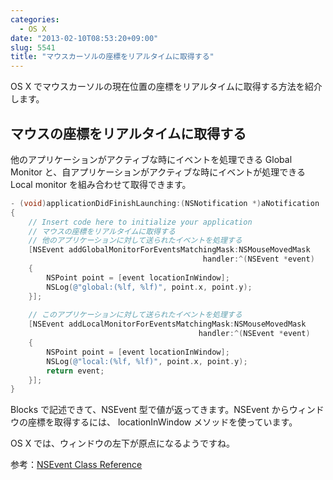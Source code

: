 ```yaml
---
categories:
  - OS X
date: "2013-02-10T08:53:20+09:00"
slug: 5541
title: "マウスカーソルの座標をリアルタイムに取得する"
---
```


OS X でマウスカーソルの現在位置の座標をリアルタイムに取得する方法を紹介します。

## マウスの座標をリアルタイムに取得する

他のアプリケーションがアクティブな時にイベントを処理できる Global Monitor と、自アプリケーションがアクティブな時にイベントが処理できる Local monitor を組み合わせて取得できます。

```objective-c
- (void)applicationDidFinishLaunching:(NSNotification *)aNotification
{
    // Insert code here to initialize your application
    // マウスの座標をリアルタイムに取得する
    // 他のアプリケーションに対して送られたイベントを処理する
    [NSEvent addGlobalMonitorForEventsMatchingMask:NSMouseMovedMask
                                           handler:^(NSEvent *event)
    {
        NSPoint point = [event locationInWindow];
        NSLog(@"global:(%lf, %lf)", point.x, point.y);
    }];
    
    // このアプリケーションに対して送られたイベントを処理する
    [NSEvent addLocalMonitorForEventsMatchingMask:NSMouseMovedMask
                                          handler:^(NSEvent *event)
    {
        NSPoint point = [event locationInWindow];
        NSLog(@"local:(%lf, %lf)", point.x, point.y);
        return event;
    }];
}
```

Blocks で記述できて、NSEvent 型で値が返ってきます。NSEvent からウィンドウの座標を取得するには、 locationInWindow メソッドを使っています。

OS X では、ウィンドウの左下が原点になるようですね。

参考：[NSEvent Class Reference](http://developer.apple.com/library/mac/#documentation/Cocoa/Reference/ApplicationKit/Classes/NSEvent_Class/Reference/Reference.html#//apple_ref/doc/uid/20000016-SW16)
